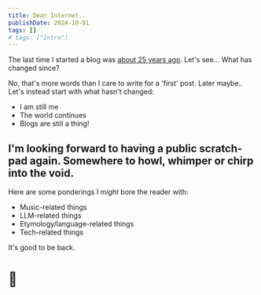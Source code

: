 ```yaml
---
title: Dear Internet..
publishDate: 2024-10-01
tags: []
# tags: ["Intro"]
---
```


The last time I started a blog was [about 25 years ago](http://ctrl.faithweb.com/index.htm). Let's see... What has changed since?

No, that's more words than I care to write for a 'first' post. Later maybe.. Let's instead start with what hasn't changed:
- I am still me
- The world continues
- Blogs are still a thing!

I'm looking forward to having a public scratch-pad again. Somewhere to howl, whimper or chirp into the void.
---
Here are some ponderings I *might* bore the reader with:
- Music-related things
- LLM-related things
- Etymology/language-related things
- Tech-related things

It's good to be back.
# 🤗